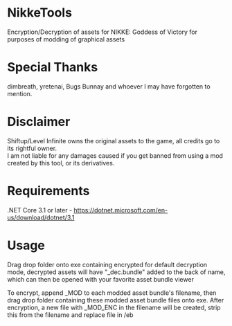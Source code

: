 # NikkeTools
Encryption/Decryption of assets for NIKKE: Goddess of Victory for purposes of modding of graphical assets  

# Special Thanks  
dimbreath, yretenai, Bugs Bunnay and whoever I may have forgotten to mention.  

# Disclaimer
Shiftup/Level Infinite owns the original assets to the game, all credits go to its rightful owner.  
I am not liable for any damages caused if you get banned from using a mod created by this tool, or its derivatives.  

# Requirements
.NET Core 3.1 or later - https://dotnet.microsoft.com/en-us/download/dotnet/3.1  

# Usage
Drag drop folder onto exe containing encrypted for default decryption mode, decrypted assets will have "_dec.bundle" added to the back of name, which can then be opened with your favorite asset bundle viewer  

To encrypt, append _MOD to each modded asset bundle's filename, then drag drop folder containing these modded asset bundle files onto exe. After encryption, a new file with _MOD_ENC in the filename will be created, strip this from the filename and replace file in /eb
